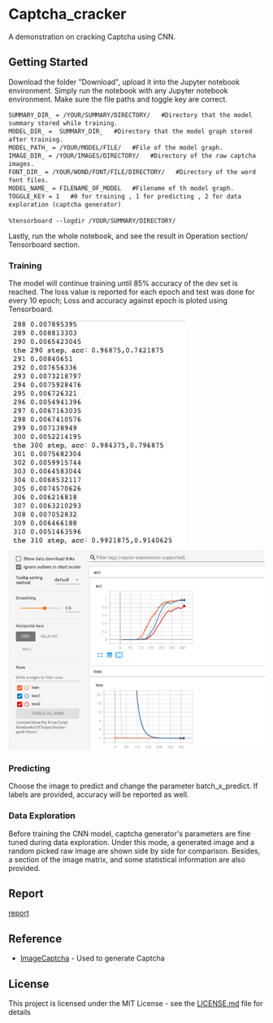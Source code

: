 # Captcha_cracker

A demonstration on cracking Captcha using CNN.

## Getting Started

Download the folder "Download", upload it into the Jupyter notebook environment.
Simply run the notebook with any Jupyter notebook environment.
Make sure the file paths and toggle key are correct.

    SUMMARY_DIR_ = /YOUR/SUMMARY/DIRECTORY/   #Directory that the model summary stored while training.
    MODEL_DIR_ =  SUMMARY_DIR_   #Directory that the model graph stored after training.
    MODEL_PATH_ = /YOUR/MODEL/FILE/   #File of the model graph.
    IMAGE_DIR_ = /YOUR/IMAGES/DIRECTORY/   #Directory of the raw captcha images.
    FONT_DIR_ = /YOUR/WOND/FONT/FILE/DIRECTORY/   #Directory of the word font files.
    MODEL_NAME_ = FILENAME_OF_MODEL   #Filename of th model graph. 
    TOGGLE_KEY = 1   #0 for training , 1 for predicting , 2 for data exploration (captcha generator)

    %tensorboard --logdir /YOUR/SUMMARY/DIRECTORY/

Lastly, run the whole notebook, and see the result in Operation section/ Tensorboard section.

### Training

The model will continue training until 85% accuracy of the dev set is reached.
The loss value is reported for each epoch and test was done for every 10 epoch; Loss and accuracy against epoch is ploted using Tensorboard.

![snapshot of model training](docs/images/training_snapshot.png)
![snapshot of tensorboard](docs/images/tensorboard.png)

### Predicting

Choose the image to predict and change the parameter batch_x_predict. If labels are provided, accuracy will be reported as well.

### Data Exploration

Before training the CNN model, captcha generator's parameters are fine tuned during data exploration. Under this mode, a generated image and a random picked raw image are shown side by side for comparison. Besides, a section of the image matrix, and some statistical information are also provided.

## Report
[report](docs/report.md)

## Reference

* [ImageCaptcha](https://github.com/lepture/captcha) - Used to generate Captcha

## License

This project is licensed under the MIT License - see the [LICENSE.md](LICENSE.md) file for details
